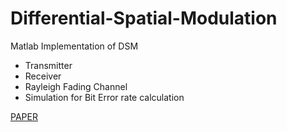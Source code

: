 # Differential-Spatial-Modulation

Matlab Implementation of DSM
+ Transmitter
+ Receiver
+ Rayleigh Fading Channel
+ Simulation for Bit Error rate calculation

[PAPER](https://ieeexplore.ieee.org/document/6879496)
